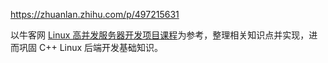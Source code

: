 
<https://zhuanlan.zhihu.com/p/497215631>

以牛客网 [Linux 高并发服务器开发项目课程](https://www.nowcoder.com/courses/cover/live/504)为参考，整理相关知识点并实现，进而巩固 C++ Linux 后端开发基础知识。
